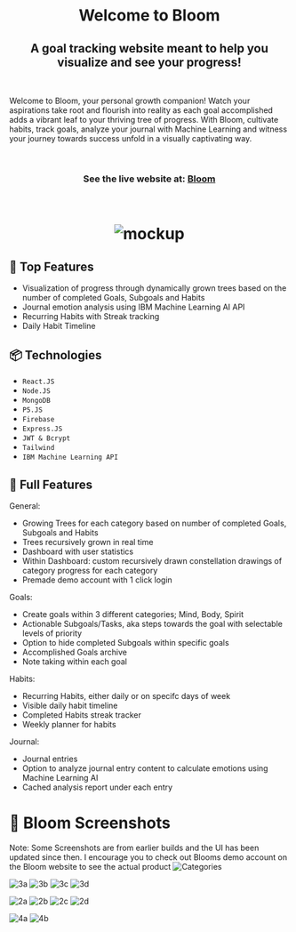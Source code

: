 <h1 align='center'>Welcome to Bloom </h1>
<h2 align='center'>A goal tracking website meant to help you visualize and see your progress!</h2>

&nbsp;

<p>Welcome to Bloom, your personal growth companion! Watch your aspirations take root and flourish into reality as each goal accomplished adds a vibrant leaf to your thriving tree of progress. With Bloom, cultivate habits, track goals, analyze your journal with Machine Learning and witness your journey towards success unfold in a visually captivating way.</p>
           
&nbsp;

<h3 align='center'> See the live website at: 
<a href="https://bloomhabits.com/">Bloom</a>
</h3>

&nbsp;


<h1 align='center'>
           
![mockup](https://github.com/ShhmonDai/Bloom-V2---react-MERN/assets/109430011/dae66f86-5899-4d4b-9d0a-8caf9794e3c3)

## 🎯 Top Features
- Visualization of progress through dynamically grown trees based on the number of completed Goals, Subgoals and Habits
- Journal emotion analysis using IBM Machine Learning AI API
- Recurring Habits with Streak tracking
- Daily Habit Timeline

## 📦 Technologies
- `React.JS`
- `Node.JS`
- `MongoDB`
- `P5.JS`
- `Firebase`
- `Express.JS`
- `JWT & Bcrypt`
- `Tailwind`
- `IBM Machine Learning API`

## 🎨 Full Features
General:
- Growing Trees for each category based on number of completed Goals, Subgoals and Habits
- Trees recursively grown in real time 
- Dashboard with user statistics
- Within Dashboard: custom recursively drawn constellation drawings of category progress for each category
- Premade demo account with 1 click login

Goals:
- Create goals within 3 different categories; Mind, Body, Spirit
- Actionable Subgoals/Tasks, aka steps towards the goal with selectable levels of priority
- Option to hide completed Subgoals within specific goals
- Accomplished Goals archive
- Note taking within each goal

Habits:
- Recurring Habits, either daily or on specifc days of week
- Visible daily habit timeline
- Completed Habits streak tracker
- Weekly planner for habits
  
Journal:
- Journal entries
- Option to analyze journal entry content to calculate emotions using Machine Learning AI 
- Cached analysis report under each entry

# 🍿 Bloom Screenshots
Note: Some Screenshots are from earlier builds and the UI has been updated since then. I encourage you to check out Blooms demo account on the Bloom website to see the actual product
![Categories](https://github.com/ShhmonDai/Bloom-V2---react-MERN/assets/109430011/375a3b4c-2180-43e2-bb6c-a3717a36cb0a)


![3a](https://github.com/ShhmonDai/Bloom-V2---react-MERN/assets/109430011/6622f46c-6248-4795-baab-6e921e8824bd)
![3b](https://github.com/ShhmonDai/Bloom-V2---react-MERN/assets/109430011/25de935f-e40a-43b6-b2e1-64e3167bcfa4)
![3c](https://github.com/ShhmonDai/Bloom-V2---react-MERN/assets/109430011/3eeb4ee3-8b33-43ba-b3da-2a487cd9f61f)
![3d](https://github.com/ShhmonDai/Bloom-V2---react-MERN/assets/109430011/9c66d13d-9e74-4cd2-9f2f-9062a0ff28ab)

![2a](https://github.com/ShhmonDai/Bloom-V2---react-MERN/assets/109430011/080c3183-d80d-4616-9edd-5ff854ceaf2a)
![2b](https://github.com/ShhmonDai/Bloom-V2---react-MERN/assets/109430011/8292a18c-a7e9-4879-98d4-337797a4b917)
![2c](https://github.com/ShhmonDai/Bloom-V2---react-MERN/assets/109430011/18010a9c-5f86-4789-b636-edb7334e2079)
![2d](https://github.com/ShhmonDai/Bloom-V2---react-MERN/assets/109430011/7c8be232-04b4-4676-919d-160119cbfaef)

![4a](https://github.com/ShhmonDai/Bloom-V2---react-MERN/assets/109430011/0e47ac53-d43f-4717-aac0-eea7f678cd26)
![4b](https://github.com/ShhmonDai/Bloom-V2---react-MERN/assets/109430011/4e5097e7-e5c8-4501-b065-2b06c9f0f696)



</h1>
